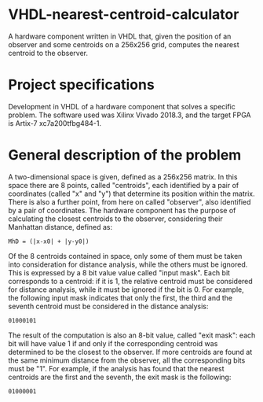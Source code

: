 # VHDL-nearest-centroid-calculator
A hardware component written in VHDL that, given the position of an observer and some centroids on a 256x256 grid, computes the nearest centroid to the observer.


# Project specifications

Development in VHDL of a hardware component that solves a specific problem. The software used was Xilinx Vivado 2018.3, and the target FPGA is Artix-7 xc7a200tfbg484-1.

# General description of the problem

A two-dimensional space is given, defined as a 256x256 matrix. In this space there are 8 points, called "centroids", each identified by a pair of coordinates (called "x" and "y") that determine its position within the matrix. There is also a further point, from here on called "observer", also identified by a pair of coordinates. The hardware component has the purpose of calculating the closest centroids to the observer, considering their Manhattan distance, defined as:

`MhD = (|x-x0| + |y-y0|)`

Of the 8 centroids contained in space, only some of them must be taken into consideration for distance analysis, while the others must be ignored. This is expressed by a 8 bit value value called "input mask". Each bit corresponds to a centroid: if it is 1, the relative centroid must be considered for distance analysis, while it must be ignored if the bit is 0. For example, the following input mask indicates that only the first, the third and the seventh centroid must be considered in the distance analysis: 

`01000101` 

The result of the computation is also an 8-bit value, called "exit mask": each bit will have value 1 if and only if the corresponding centroid was determined to be the closest to the observer. 
If more centroids are found at the same minimum distance from the observer, all the corresponding bits must be "1". For example, if the analysis has found that the nearest centroids are the first and the seventh, the exit mask is the following: 

`01000001`



